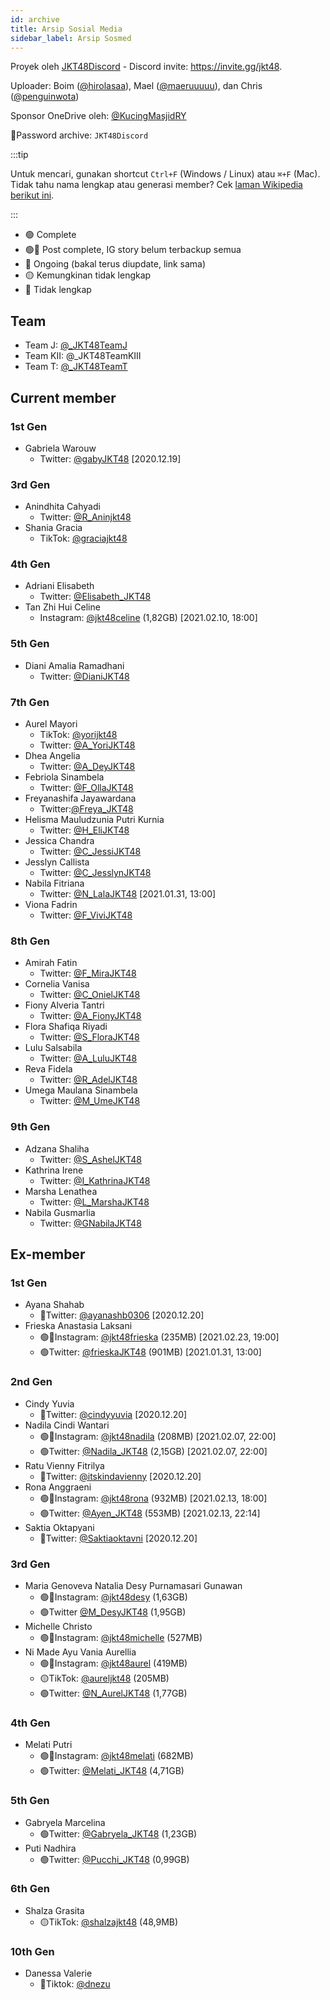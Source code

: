 ```yaml
---
id: archive
title: Arsip Sosial Media
sidebar_label: Arsip Sosmed
---
```


Proyek oleh [JKT48Discord](https://twitter.com/JKT48Discord) - Discord invite: https://invite.gg/jkt48.

Uploader: Boim ([@hirolasaa](https://twitter.com/hirolasaa)), Mael ([@maeruuuuu](https://twitter.com/maeruuuuu)), dan Chris ([@penguinwota](https://twitter.com/penguinwota))

Sponsor OneDrive oleh: [@KucingMasjidRY](https://twitter.com/KucingMasjidRY)

🔐Password archive: `JKT48Discord`

:::tip

Untuk mencari, gunakan shortcut `Ctrl+F` (Windows / Linux) atau `⌘+F` (Mac). Tidak tahu nama lengkap atau generasi member? Cek [laman Wikipedia berikut ini](https://id.wikipedia.org/wiki/Daftar_anggota_JKT48).

:::

- 🟢 Complete 
- 🟢🔴 Post complete, IG story belum terbackup semua 
- 🔵 Ongoing (bakal terus diupdate, link sama) 
- 🟡 Kemungkinan tidak lengkap 
- 🔴 Tidak lengkap

## Team

- Team J: [@_JKT48TeamJ](https://1drv.ms/u/s!At0yKdjMPQCyg_NZ0ln1Bv-TaDR8ag?e=VMzWqp)
- Team KII: @_JKT48TeamKIII
- Team T: [@_JKT48TeamT](https://1drv.ms/f/s!At0yKdjMPQCygqQm8mxOiKPFNL3Mxw)


## Current member

### 1st Gen

- Gabriela Warouw
  - Twitter: [@gabyJKT48](https://1drv.ms/u/s!At0yKdjMPQCygs5wQ6sDWv_8wAVu3A?e=vlYGRS) [2020.12.19]

### 3rd Gen
- Anindhita Cahyadi
  - Twitter: [@R_Aninjkt48](https://1drv.ms/u/s!At0yKdjMPQCygYMz8_sKu3dD6s1WAg?e=Z5B9cu)
- Shania Gracia
  - TikTok: [@graciajkt48](https://1drv.ms/u/s!At0yKdjMPQCypjE-tI4s4rO0w5Pu?e=jjG8pr)

### 4th Gen
- Adriani Elisabeth
  - Twitter: [@Elisabeth_JKT48](https://1drv.ms/u/s!At0yKdjMPQCyhOwHL8xYNQgjl0XITQ?e=4j8zlr)
- Tan Zhi Hui Celine
  - Instagram: [@jkt48celine](https://1drv.ms/u/s!At0yKdjMPQCyqhRTI6gZ297K6Ted?e=qzwq8f) (1,82GB) [2021.02.10, 18:00]

### 5th Gen
- Diani Amalia Ramadhani
  - Twitter: [@DianiJKT48](https://1drv.ms/u/s!At0yKdjMPQCyg7pSl0u5BJpPzBMz6A?e=5m944Z)

### 7th Gen
- Aurel Mayori
  - TikTok: [@yorijkt48](https://1drv.ms/u/s!At0yKdjMPQCypiplBzL5K8D13yQi?e=cTfcEt)
  - Twitter: [@A_YoriJKT48](https://1drv.ms/u/s!At0yKdjMPQCy-DexPrehgkQvZ787?e=9Hleqr)
- Dhea Angelia
  - Twitter: [@A_DeyJKT48](https://1drv.ms/u/s!At0yKdjMPQCygbER6wIIs4_8qQY2Tg?e=6jTLK7)
- Febriola Sinambela
  - Twitter: [@F_OllaJKT48](https://1drv.ms/u/s!At0yKdjMPQCygbwmp5DnxrzgSQxxAA?e=rmW2cB)
- Freyanashifa Jayawardana
  - Twitter:[@Freya_JKT48](https://1drv.ms/u/s!At0yKdjMPQCyge999IR0P6TgC3QetA?e=vDoNmg)
- Helisma Mauludzunia Putri Kurnia
  - Twitter: [@H_EliJKT48](https://1drv.ms/u/s!At0yKdjMPQCyg7E5MCfkW85ciu-RGw?e=Tx15ab)
- Jessica Chandra
  - Twitter: [@C_JessiJKT48](https://1drv.ms/u/s!At0yKdjMPQCygfgcC3n5Jx0CKio6ag?e=MSaTet)
- Jesslyn Callista
  - Twitter: [@C_JesslynJKT48](https://1drv.ms/u/s!At0yKdjMPQCyuGYp1gfI_ttT_VJ-?e=d1u3r6)
- Nabila Fitriana
  - Twitter: [@N_LalaJKT48](https://1drv.ms/u/s!At0yKdjMPQCyg_cfju64R_n5S96RVg?e=0pCXIz) [2021.01.31, 13:00]
- Viona Fadrin
  - Twitter: [@F_ViviJKT48](https://1drv.ms/u/s!At0yKdjMPQCygp9rjvaavRbLlf-TVQ?e=1LJWSL)

### 8th Gen
- Amirah Fatin
  - Twitter: [@F_MiraJKT48](https://1drv.ms/u/s!At0yKdjMPQCy8mFnpHKF10aMH-qV?e=tq88Ku)
- Cornelia Vanisa
  - Twitter: [@C_OnielJKT48](https://1drv.ms/u/s!At0yKdjMPQCygatYbEosgrJxv9CHKw?e=f7adLu)
- Fiony Alveria Tantri
  - Twitter: [@A_FionyJKT48](https://1drv.ms/u/s!At0yKdjMPQCygeYvf6XJvfDDYBqRCw?e=DIu418)
- Flora Shafiqa Riyadi 
  - Twitter: [@S_FloraJKT48](https://1drv.ms/u/s!At0yKdjMPQCyge0n3fDZdHcrzCNr5g?e=kwrCgO)
- Lulu Salsabila
  - Twitter: [@A_LuluJKT48](https://1drv.ms/u/s!At0yKdjMPQCygfxaHn7YYc84pJ764Q?e=Hwtz7M)
- Reva Fidela
  - Twitter: [@R_AdelJKT48](https://1drv.ms/u/s!At0yKdjMPQCygoFjEPqb7ekE_8n6GA?e=WsmfKO)
- Umega Maulana Sinambela
  - Twitter: [@M_UmeJKT48](https://1drv.ms/u/s!At0yKdjMPQCygpxEYcoPuEQVHsKz-A?e=jaLqSw)

### 9th Gen
- Adzana Shaliha
  - Twitter: [@S_AshelJKT48](https://1drv.ms/u/s!At0yKdjMPQCyguIw907RGJEk-BYhKw?e=uO4WuV)
- Kathrina Irene
  - Twitter: [@I_KathrinaJKT48](https://1drv.ms/u/s!At0yKdjMPQCysh0y0shZOwRR2IGJ?e=5iatvs)
- Marsha Lenathea
  - Twitter: [@L_MarshaJKT48](https://1drv.ms/u/s!At0yKdjMPQCygsxpGjqoAg4xRRl4Tw?e=bW1DZC)
- Nabila Gusmarlia
  - Twitter: [@GNabilaJKT48](https://1drv.ms/f/s!At0yKdjMPQCyhOAui2RPRFJ9oxNV4Q)
  

## Ex-member


### 1st Gen
- Ayana Shahab
  - 🔵Twitter: [@ayanashb0306](https://1drv.ms/u/s!At0yKdjMPQCygcNi9_JyVbgXPtxJhQ?e=airTKg)  [2020.12.20]
- Frieska Anastasia Laksani
  - 🟢🔴Instagram: [@jkt48frieska](https://1drv.ms/u/s!At0yKdjMPQCyhNhg7iLjK-qiUuXGvg?e=YfbUPW) (235MB) [2021.02.23, 19:00]
  - 🟢Twitter: [@frieskaJKT48](https://1drv.ms/u/s!At0yKdjMPQCyg-oYa8aqBGRioUyC3g?e=PWJZO1) (901MB) [2021.01.31, 13:00]

### 2nd Gen
- Cindy Yuvia
  - 🔵Twitter: [@cindyyuvia](https://1drv.ms/u/s!At0yKdjMPQCygoc3ealUFADWkY3KcQ?e=NvealZ) [2020.12.20]
- Nadila Cindi Wantari
  - 🟢🔴Instagram: [@jkt48nadila](https://1drv.ms/u/s!At0yKdjMPQCyhK18uQQnhDJqsBhgiA?e=O0FTfn) (208MB) [2021.02.07, 22:00]
  - 🟢Twitter: [@Nadila_JKT48](https://1drv.ms/u/s!At0yKdjMPQCyhIAyMqVVmw_HD_xQug?e=kw7aCL) (2,15GB) [2021.02.07, 22:00]
- Ratu Vienny Fitrilya
  - 🔵Twitter: [@itskindavienny](https://1drv.ms/u/s!At0yKdjMPQCy0HEVRrp6IRMaK1ik?e=R6ite4) [2020.12.20]
- Rona Anggraeni
  - 🟢🔴Instagram: [@jkt48rona](https://1drv.ms/u/s!At0yKdjMPQCyhLV0bdfjw9r5oSjbjg?e=cobVM9) (932MB) [2021.02.13, 18:00] 
  - 🟢Twitter: [@Ayen_JKT48](https://1drv.ms/u/s!At0yKdjMPQCyhMUnTvsogg7cGO-YpQ?e=PcxpkB) (553MB) [2021.02.13, 22:14]
- Saktia Oktapyani
  - 🔵Twitter: [@Saktiaoktavni](https://1drv.ms/u/s!At0yKdjMPQCygrVsUccT2yHRyx5FmA?e=kyvPeX) [2020.12.20]

### 3rd Gen

- Maria Genoveva Natalia Desy Purnamasari Gunawan
  - 🟢🔴Instagram: [@jkt48desy](https://1drv.ms/f/s!At0yKdjMPQCyg5cqHzg3tX4K8In6lg) (1,63GB)
  - 🟢Twitter [@M_DesyJKT48](https://1drv.ms/u/s!At0yKdjMPQCyguQaTkKBiginj1sjBQ?e=7GWDIk) (1,95GB)
- Michelle Christo
  - 🟢🔴Instagram: [@jkt48michelle](https://1drv.ms/u/s!At0yKdjMPQCyyweEXpD6ur9SyUrg?e=E4Anm2) (527MB)
- Ni Made Ayu Vania Aurellia
  - 🟢🔴Instagram: [@jkt48aurel](https://1drv.ms/u/s!At0yKdjMPQCywjCfdwQrXKzXAjzY?e=rEZT8o) (419MB)
  - 🟡TikTok: [@aureljkt48](https://1drv.ms/u/s!At0yKdjMPQCygswNghWt8fcwAYDD8A?e=gOKWUP) (205MB)
  - 🟢Twitter: [@N_AurelJKT48](https://1drv.ms/u/s!At0yKdjMPQCyg819HGHN-53mLFaSqA?e=b5egkR) (1,77GB)

### 4th Gen

- Melati Putri
  - 🟢🔴Instagram: [@jkt48melati](https://1drv.ms/u/s!At0yKdjMPQCyxH_z1kHvWaGJQjsn?e=VLEhqt) (682MB)
  - 🟢Twitter: [@Melati_JKT48](https://1drv.ms/u/s!At0yKdjMPQCya5nf-LsQ2kBgEvQ?e=gdHU8c) (4,71GB)

### 5th Gen

- Gabryela Marcelina
  - 🟢Twitter: [@Gabryela_JKT48](https://1drv.ms/u/s!At0yKdjMPQCyg0_iYdNqyBSraS9x?e=NKj9zr) (1,23GB)
- Puti Nadhira
  - 🟢Twitter: [@Pucchi_JKT48](https://1drv.ms/f/s!At0yKdjMPQCyhPpskX0G8WEUWdzqVA) (0,99GB)


### 6th Gen

- Shalza Grasita
  - 🟡TikTok: [@shalzajkt48](https://1drv.ms/u/s!At0yKdjMPQCygzjZpSqcrSXvOKT2?e=8pkkQL) (48,9MB)


### 10th Gen
- Danessa Valerie
  - 🔵Tiktok: [@dnezu](https://1drv.ms/u/s!At0yKdjMPQCygswD9F9eFlPgGTZNrg?e=vEU2sr)